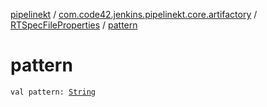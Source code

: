 [pipelinekt](../../index.md) / [com.code42.jenkins.pipelinekt.core.artifactory](../index.md) / [RTSpecFileProperties](index.md) / [pattern](./pattern.md)

# pattern

`val pattern: `[`String`](https://kotlinlang.org/api/latest/jvm/stdlib/kotlin/-string/index.html)